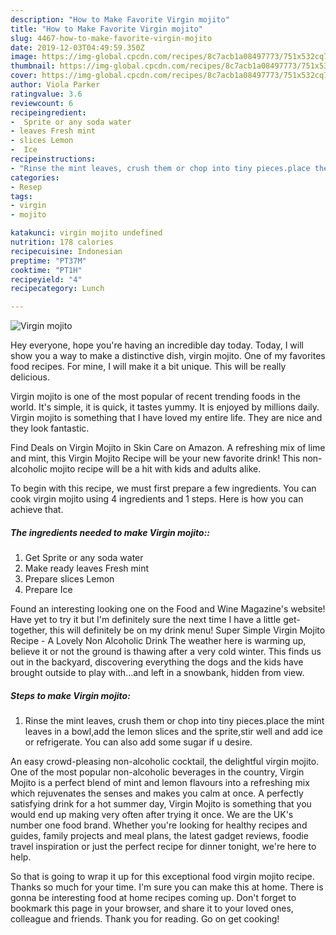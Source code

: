 ```yaml
---
description: "How to Make Favorite Virgin mojito"
title: "How to Make Favorite Virgin mojito"
slug: 4467-how-to-make-favorite-virgin-mojito
date: 2019-12-03T04:49:59.350Z
image: https://img-global.cpcdn.com/recipes/8c7acb1a08497773/751x532cq70/virgin-mojito-recipe-main-photo.jpg
thumbnail: https://img-global.cpcdn.com/recipes/8c7acb1a08497773/751x532cq70/virgin-mojito-recipe-main-photo.jpg
cover: https://img-global.cpcdn.com/recipes/8c7acb1a08497773/751x532cq70/virgin-mojito-recipe-main-photo.jpg
author: Viola Parker
ratingvalue: 3.6
reviewcount: 6
recipeingredient:
-  Sprite or any soda water
- leaves Fresh mint
- slices Lemon
-  Ice
recipeinstructions:
- "Rinse the mint leaves, crush them or chop into tiny pieces.place the mint leaves in a bowl,add the lemon slices and the sprite,stir well and add ice or refrigerate. You can also add some sugar if u desire."
categories:
- Resep
tags:
- virgin
- mojito

katakunci: virgin mojito undefined
nutrition: 178 calories
recipecuisine: Indonesian
preptime: "PT37M"
cooktime: "PT1H"
recipeyield: "4"
recipecategory: Lunch

---
```



![Virgin mojito](https://img-global.cpcdn.com/recipes/8c7acb1a08497773/751x532cq70/virgin-mojito-recipe-main-photo.jpg)

Hey everyone, hope you're having an incredible day today. Today, I will show you a way to make a distinctive dish, virgin mojito. One of my favorites food recipes. For mine, I will make it a bit unique. This will be really delicious.

Virgin mojito is one of the most popular of recent trending foods in the world. It's simple, it is quick, it tastes yummy. It is enjoyed by millions daily. Virgin mojito is something that I have loved my entire life. They are nice and they look fantastic.

Find Deals on Virgin Mojito in Skin Care on Amazon. A refreshing mix of lime and mint, this Virgin Mojito Recipe will be your new favorite drink! This non-alcoholic mojito recipe will be a hit with kids and adults alike.


To begin with this recipe, we must first prepare a few ingredients. You can cook virgin mojito using 4 ingredients and 1 steps. Here is how you can achieve that.

##### The ingredients needed to make Virgin mojito::

1. Get  Sprite or any soda water
1. Make ready leaves Fresh mint
1. Prepare slices Lemon
1. Prepare  Ice


Found an interesting looking one on the Food and Wine Magazine&#39;s website! Have yet to try it but I&#39;m definitely sure the next time I have a little get-together, this will definitely be on my drink menu! Super Simple Virgin Mojito Recipe - A Lovely Non Alcoholic Drink The weather here is warming up, believe it or not the ground is thawing after a very cold winter. This finds us out in the backyard, discovering everything the dogs and the kids have brought outside to play with…and left in a snowbank, hidden from view. 

##### Steps to make Virgin mojito:

1. Rinse the mint leaves, crush them or chop into tiny pieces.place the mint leaves in a bowl,add the lemon slices and the sprite,stir well and add ice or refrigerate. You can also add some sugar if u desire.


An easy crowd-pleasing non-alcoholic cocktail, the delightful virgin mojito. One of the most popular non-alcoholic beverages in the country, Virgin Mojito is a perfect blend of mint and lemon flavours into a refreshing mix which rejuvenates the senses and makes you calm at once. A perfectly satisfying drink for a hot summer day, Virgin Mojito is something that you would end up making very often after trying it once. We are the UK&#39;s number one food brand. Whether you&#39;re looking for healthy recipes and guides, family projects and meal plans, the latest gadget reviews, foodie travel inspiration or just the perfect recipe for dinner tonight, we&#39;re here to help. 

So that is going to wrap it up for this exceptional food virgin mojito recipe. Thanks so much for your time. I'm sure you can make this at home. There is gonna be interesting food at home recipes coming up. Don't forget to bookmark this page in your browser, and share it to your loved ones, colleague and friends. Thank you for reading. Go on get cooking!
